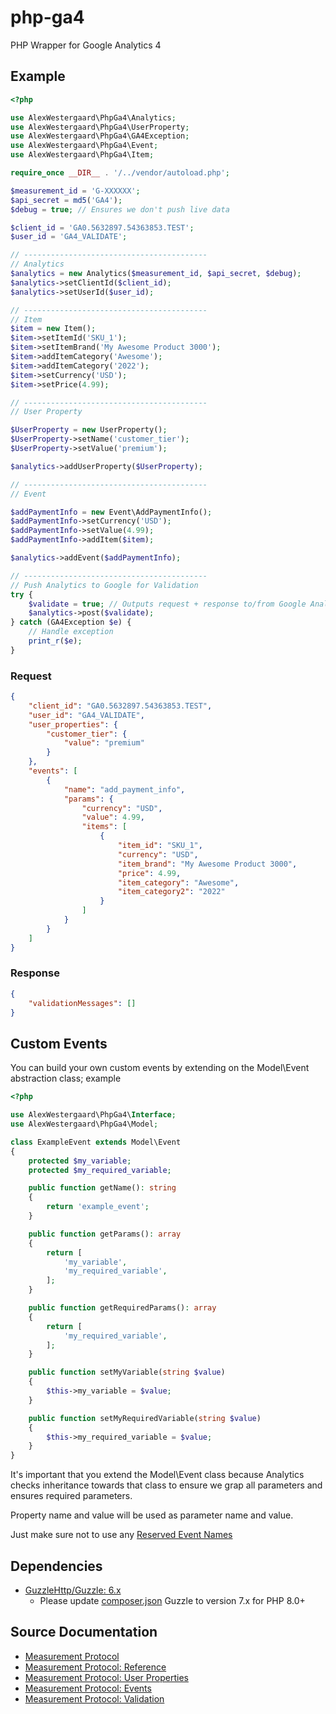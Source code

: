 # php-ga4
PHP Wrapper for Google Analytics 4

## Example
```php
<?php

use AlexWestergaard\PhpGa4\Analytics;
use AlexWestergaard\PhpGa4\UserProperty;
use AlexWestergaard\PhpGa4\GA4Exception;
use AlexWestergaard\PhpGa4\Event;
use AlexWestergaard\PhpGa4\Item;

require_once __DIR__ . '/../vendor/autoload.php';

$measurement_id = 'G-XXXXXX';
$api_secret = md5('GA4');
$debug = true; // Ensures we don't push live data

$client_id = 'GA0.5632897.54363853.TEST';
$user_id = 'GA4_VALIDATE';

// -----------------------------------------
// Analytics
$analytics = new Analytics($measurement_id, $api_secret, $debug);
$analytics->setClientId($client_id);
$analytics->setUserId($user_id);

// -----------------------------------------
// Item
$item = new Item();
$item->setItemId('SKU_1');
$item->setItemBrand('My Awesome Product 3000');
$item->addItemCategory('Awesome');
$item->addItemCategory('2022');
$item->setCurrency('USD');
$item->setPrice(4.99);

// -----------------------------------------
// User Property

$UserProperty = new UserProperty();
$UserProperty->setName('customer_tier');
$UserProperty->setValue('premium');

$analytics->addUserProperty($UserProperty);

// -----------------------------------------
// Event

$addPaymentInfo = new Event\AddPaymentInfo();
$addPaymentInfo->setCurrency('USD');
$addPaymentInfo->setValue(4.99);
$addPaymentInfo->addItem($item);

$analytics->addEvent($addPaymentInfo);

// -----------------------------------------
// Push Analytics to Google for Validation
try {
    $validate = true; // Outputs request + response to/from Google Analytics
    $analytics->post($validate);
} catch (GA4Exception $e) {
    // Handle exception
    print_r($e);
}
```

### Request
```json
{
    "client_id": "GA0.5632897.54363853.TEST",
    "user_id": "GA4_VALIDATE",
    "user_properties": {
        "customer_tier": {
            "value": "premium"
        }
    },
    "events": [
        {
            "name": "add_payment_info",
            "params": {
                "currency": "USD",
                "value": 4.99,
                "items": [
                    {
                        "item_id": "SKU_1",
                        "currency": "USD",
                        "item_brand": "My Awesome Product 3000",
                        "price": 4.99,
                        "item_category": "Awesome",
                        "item_category2": "2022"
                    }
                ]
            }
        }
    ]
}
```

### Response
```json
{
    "validationMessages": []
}
```

## Custom Events
You can build your own custom events by extending on the Model\Event abstraction class; example

```php
<?php

use AlexWestergaard\PhpGa4\Interface;
use AlexWestergaard\PhpGa4\Model;

class ExampleEvent extends Model\Event
{
    protected $my_variable;
    protected $my_required_variable;

    public function getName(): string
    {
        return 'example_event';
    }

    public function getParams(): array
    {
        return [
            'my_variable',
            'my_required_variable',
        ];
    }

    public function getRequiredParams(): array
    {
        return [
            'my_required_variable',
        ];
    }

    public function setMyVariable(string $value)
    {
        $this->my_variable = $value;
    }

    public function setMyRequiredVariable(string $value)
    {
        $this->my_required_variable = $value;
    }
}
```

It's important that you extend the Model\Event class because Analytics checks inheritance towards that class to ensure we grap all parameters and ensures required parameters.

Property name and value will be used as parameter name and value.

Just make sure not to use any [Reserved Event Names](https://developers.google.com/analytics/devguides/collection/protocol/ga4/reference?client_type=gtag#reserved_event_names)

## Dependencies
- [GuzzleHttp/Guzzle: 6.x](https://packagist.org/packages/guzzlehttp/guzzle)
  - Please update [composer.json](composer.json) Guzzle to version 7.x for PHP 8.0+

## Source Documentation
- [Measurement Protocol](https://developers.google.com/analytics/devguides/collection/protocol/ga4)
- [Measurement Protocol: Reference](https://developers.google.com/analytics/devguides/collection/protocol/ga4/reference?client_type=gtag)
- [Measurement Protocol: User Properties](https://developers.google.com/analytics/devguides/collection/protocol/ga4/user-properties?client_type=gtag)
- [Measurement Protocol: Events](https://developers.google.com/analytics/devguides/collection/protocol/ga4/reference/events)
- [Measurement Protocol: Validation](https://developers.google.com/analytics/devguides/collection/protocol/ga4/validating-events?client_type=gtag)